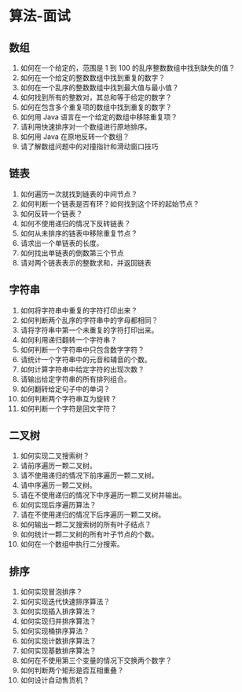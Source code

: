 # 算法-面试

## 数组

1. 如何在一个给定的，范围是 1 到 100 的乱序整数数组中找到缺失的值？
2. 如何在一个给定的整数数组中找到重复的数字？
3. 如何在一个乱序的整数数组中找到最大值与最小值？
4. 如何找到所有的整数对，其总和等于给定的数字？
5. 如何在包含多个重复项的数组中找到重复的数字？
6. 如何用 Java 语言在一个给定的数组中移除重复项？
7. 请利用快速排序对一个数组进行原地排序。
8. 如何用 Java 在原地反转一个数组？
9. 请了解数组问题中的对撞指针和滑动窗口技巧

## 链表

1. 如何遍历一次就找到链表的中间节点？
2. 如何判断一个链表是否有环？如何找到这个环的起始节点？
3. 如何反转一个链表？
4. 如何不使用递归的情况下反转链表？
5. 如何从未排序的链表中移除重复节点？
6. 请求出一个单链表的长度。
7. 如何找出单链表的倒数第三个节点
8. 请对两个链表表示的整数求和，并返回链表

## 字符串

1. 如何将字符串中重复的字符打印出来？
2. 如何判断两个乱序的字符串中的字母都相同？
3. 请将字符串中第一个未重复的字符打印出来。
4. 如何利用递归翻转一个字符串？
5. 如何判断一个字符串中只包含数字字符？
6. 请统计一个字符串中的元音和辅音的个数。
7. 如何计算字符串中给定字符的出现次数？
8. 请输出给定字符串的所有排列组合。
9. 如何翻转给定句子中的单词？
10. 如何判断两个字符串互为旋转？
11. 如何判断一个字符是回文字符？

## 二叉树

1. 如何实现二叉搜索树？
2. 请前序遍历一颗二叉树。
3. 请不使用递归的情况下前序遍历一颗二叉树。
4. 请中序遍历一颗二叉树。
5. 请在不使用递归的情况下中序遍历一颗二叉树并输出。
6. 如何实现后序遍历算法？
7. 请在不使用递归的情况下后序遍历一颗二叉树。
8. 如何输出一颗二叉搜索树的所有叶子结点？
9. 如何统计一颗二叉树的所有叶子节点的个数。
10. 如何在一个数组中执行二分搜索。

## 排序

1. 如何实现冒泡排序？
2. 如何实现迭代快速排序算法？
3. 如何实现插入排序算法？
4. 如何实现归并排序算法？
5. 如何实现桶排序算法？
6. 如何实现计数排序算法？
7. 如何实现基数排序算法？
8. 如何在不使用第三个变量的情况下交换两个数字？
9. 如何判断两个矩形是否互相重叠？
10. 如何设计自动售货机？



























